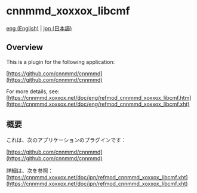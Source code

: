# cnnmmd_xoxxox_libcmf

[eng (English)](#Overview) | [jpn (日本語)](#概要)

## Overview

This is a plugin for the following application:

[https://github.com/cnnmmd/cnnmmd](https://github.com/cnnmmd/cnnmmd)

For more details, see:  
[https://cnnmmd.xoxxox.net/doc/eng/refmod_cnnmmd_xoxxox_libcmf.htm](https://cnnmmd.xoxxox.net/doc/eng/refmod_cnnmmd_xoxxox_libcmf.xht)

## 概要

これは、次のアプリケーションのプラグインです：

[https://github.com/cnnmmd/cnnmmd](https://github.com/cnnmmd/cnnmmd)

詳細は、次を参照：[https://cnnmmd.xoxxox.net/doc/jpn/refmod_cnnmmd_xoxxox_libcmf.xht](https://cnnmmd.xoxxox.net/doc/jpn/refmod_cnnmmd_xoxxox_libcmf.xht)